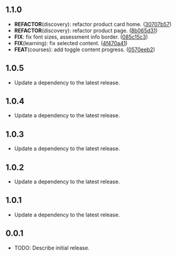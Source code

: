 ## 1.1.0

 - **REFACTOR**(discovery): refactor product card home. ([30707b57](https://github.com/qcx/chimera/commit/30707b57809d28eab44b3cd42c2cc17fbe1ca5fb))
 - **REFACTOR**(discovery): refactor product page. ([8b065d31](https://github.com/qcx/chimera/commit/8b065d3178da9d11db89816b4e89f2da3b533fe9))
 - **FIX**: fix font sizes, assessment info border. ([085c15c3](https://github.com/qcx/chimera/commit/085c15c3a5e85b79a0dd45d1fdce9ee3b1e4728e))
 - **FIX**(learning): fix selected content. ([4f470a41](https://github.com/qcx/chimera/commit/4f470a4137b93e0a90035dddc05785386e4c1a9c))
 - **FEAT**(courses): add toggle content progress. ([0570eeb2](https://github.com/qcx/chimera/commit/0570eeb26b21ef95fd8e02d72ecf72daacf6a8e8))

## 1.0.5

 - Update a dependency to the latest release.

## 1.0.4

 - Update a dependency to the latest release.

## 1.0.3

 - Update a dependency to the latest release.

## 1.0.2

 - Update a dependency to the latest release.

## 1.0.1

 - Update a dependency to the latest release.

## 0.0.1

* TODO: Describe initial release.
